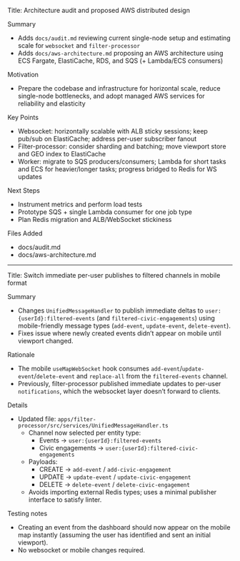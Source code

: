 Title: Architecture audit and proposed AWS distributed design

Summary
- Adds `docs/audit.md` reviewing current single-node setup and estimating scale for `websocket` and `filter-processor`
- Adds `docs/aws-architecture.md` proposing an AWS architecture using ECS Fargate, ElastiCache, RDS, and SQS (+ Lambda/ECS consumers)

Motivation
- Prepare the codebase and infrastructure for horizontal scale, reduce single-node bottlenecks, and adopt managed AWS services for reliability and elasticity

Key Points
- Websocket: horizontally scalable with ALB sticky sessions; keep pub/sub on ElastiCache; address per-user subscriber fanout
- Filter-processor: consider sharding and batching; move viewport store and GEO index to ElastiCache
- Worker: migrate to SQS producers/consumers; Lambda for short tasks and ECS for heavier/longer tasks; progress bridged to Redis for WS updates

Next Steps
- Instrument metrics and perform load tests
- Prototype SQS + single Lambda consumer for one job type
- Plan Redis migration and ALB/WebSocket stickiness

Files Added
- docs/audit.md
- docs/aws-architecture.md

---

Title: Switch immediate per-user publishes to filtered channels in mobile format

Summary
- Changes `UnifiedMessageHandler` to publish immediate deltas to `user:{userId}:filtered-events` (and `filtered-civic-engagements`) using mobile-friendly message types (`add-event`, `update-event`, `delete-event`).
- Fixes issue where newly created events didn’t appear on mobile until viewport changed.

Rationale
- The mobile `useMapWebSocket` hook consumes `add-event`/`update-event`/`delete-event` and `replace-all` from the `filtered-events` channel.
- Previously, filter-processor published immediate updates to per-user `notifications`, which the websocket layer doesn’t forward to clients.

Details
- Updated file: `apps/filter-processor/src/services/UnifiedMessageHandler.ts`
  - Channel now selected per entity type:
    - Events → `user:{userId}:filtered-events`
    - Civic engagements → `user:{userId}:filtered-civic-engagements`
  - Payloads:
    - CREATE → `add-event` / `add-civic-engagement`
    - UPDATE → `update-event` / `update-civic-engagement`
    - DELETE → `delete-event` / `delete-civic-engagement`
  - Avoids importing external Redis types; uses a minimal publisher interface to satisfy linter.

Testing notes
- Creating an event from the dashboard should now appear on the mobile map instantly (assuming the user has identified and sent an initial viewport).
- No websocket or mobile changes required.
